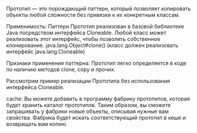 Прототип — это порождающий паттерн, который позволяет копировать объекты любой сложности без привязки к их конкретным классам.

Применимость: Паттерн Прототип реализован в базовой библиотеке Java посредством интерфейса Cloneable.
Любой класс может реализовать этот интерфейс, чтобы позволить собственное клонирование.
java.lang.Object#clone() (класс должен реализовать интерфейс java.lang.Cloneable)

Признаки применения паттерна: Прототип легко определяется в коде по наличию методов clone, copy и прочих.


Рассмотрим пример реализации Прототипа без использования интерфейса Cloneable.

cache:
Вы можете добавить в программу фабрику прототипов, которая будет хранить каталог прототипов.
Таким образом, вы сможете запрашивать у фабрики новые объекты, описывая нужные вам свойства.
Фабрика будет искать соответствующий прототип в кеше и возвращать вам копию.